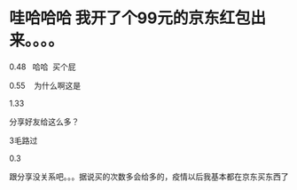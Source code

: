 # 哇哈哈哈 我开了个99元的京东红包出来。。。。


0.48&nbsp; &nbsp;哈哈&nbsp;&nbsp;买个屁

0.55&nbsp; &nbsp; 为什么啊这是

1.33<img src="static/image/smiley/default/hug.gif" smilieid="13" border="0" alt="" /><img src="static/image/smiley/default/hug.gif" smilieid="13" border="0" alt="" />

分享好友给这么多？<br />


3毛路过

0.3

跟分享没关系吧。。。据说买的次数多会给多的，疫情以后我基本都在京东买东西了<img src="static/image/smiley/default/sad.gif" smilieid="2" border="0" alt="" />
